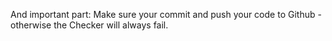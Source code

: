 And important part: Make sure your commit and push your code to Github - otherwise the Checker will always fail.
